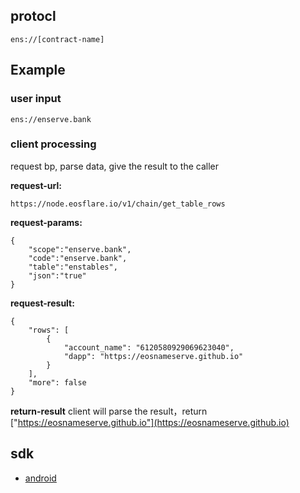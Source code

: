 
## protocl
```
ens://[contract-name]
```

## Example

### user input

```
ens://enserve.bank
```

### client processing 
request bp, parse data, give the result to the caller

**request-url:** 
```
https://node.eosflare.io/v1/chain/get_table_rows
```

**request-params:**
```
{
	"scope":"enserve.bank",
	"code":"enserve.bank",
	"table":"enstables",
	"json":"true"
}
```

**request-result:**
```
{
    "rows": [
        {
            "account_name": "6120580929069623040",
            "dapp": "https://eosnameserve.github.io"
        }
    ],
    "more": false
}
```
**return-result**
client will parse the result，return ["https://eosnameserve.github.io"](https://eosnameserve.github.io)


## sdk

+ [android](https://github.com/zguop/ens-android-client)
